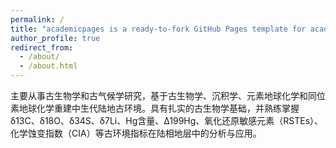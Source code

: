 ```yaml
---
permalink: /
title: "academicpages is a ready-to-fork GitHub Pages template for academic personal websites"
author_profile: true
redirect_from: 
  - /about/
  - /about.html
---
```



主要从事古生物学和古气候学研究，基于古生物学、沉积学、元素地球化学和同位素地球化学重建中生代陆地古环境。具有扎实的古生物学基础，并熟练掌握δ13C、δ18O、δ34S、δ7Li、Hg含量、Δ199Hg、氧化还原敏感元素（RSTEs）、化学蚀变指数（CIA）等古环境指标在陆相地层中的分析与应用。
